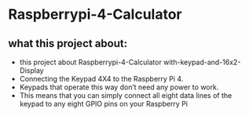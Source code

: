 # Raspberrypi-4-Calculator

## what this project about:
 - this project about Raspberrypi-4-Calculator with-keypad-and-16x2-Display
 - Connecting the Keypad 4X4 to the Raspberry Pi 4. 
 - Keypads that operate this way don’t need any power to work. 
 - This means that you can simply connect all eight data lines of the keypad to any eight GPIO pins on your Raspberry Pi
 
